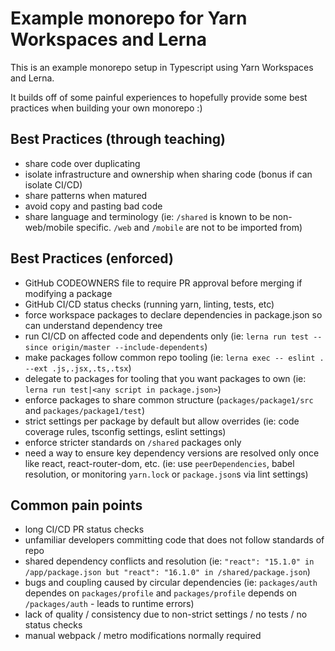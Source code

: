 # Example monorepo for Yarn Workspaces and Lerna

This is an example monorepo setup in Typescript using Yarn Workspaces and Lerna.

It builds off of some painful experiences to hopefully provide some best practices when building your own monorepo :)

## Best Practices (through teaching)

 - share code over duplicating
 - isolate infrastructure and ownership when sharing code (bonus if can isolate CI/CD)
 - share patterns when matured
 - avoid copy and pasting bad code
 - share language and terminology (ie: `/shared` is known to be non-web/mobile specific.  `/web` and `/mobile` are not to be imported from)

## Best Practices (enforced)
 
 - GitHub CODEOWNERS file to require PR approval before merging if modifying a package
 - GitHub CI/CD status checks (running yarn, linting, tests, etc)
 - force workspace packages to declare dependencies in package.json so can understand dependency tree
 - run CI/CD on affected code and dependents only (ie: `lerna run test --since origin/master --include-dependents`)
 - make packages follow common repo tooling (ie: `lerna exec -- eslint . --ext .js,.jsx,.ts,.tsx`)
 - delegate to packages for tooling that you want packages to own (ie: `lerna run test|<any script in package.json>`)
 - enforce packages to share common structure (`packages/package1/src` and `packages/package1/test`)
 - strict settings per package by default but allow overrides (ie: code coverage rules, tsconfig settings, eslint settings)
 - enforce stricter standards on `/shared` packages only
 - need a way to ensure key dependency versions are resolved only once like react, react-router-dom, etc.  (ie: use `peerDependencies`, babel resolution, or monitoring `yarn.lock` or `package.json`s via lint settings)

## Common pain points

 - long CI/CD PR status checks
 - unfamiliar developers committing code that does not follow standards of repo
 - shared dependency conflicts and resolution (ie: `"react": "15.1.0" in /app/package.json but "react": "16.1.0" in /shared/package.json`)
 - bugs and coupling caused by circular dependencies (ie: `packages/auth` dependes on `packages/profile` and `packages/profile` depends on `/packages/auth` - leads to runtime errors)
 - lack of quality / consistency due to non-strict settings / no tests / no status checks
 - manual webpack / metro modifications normally required